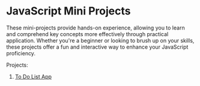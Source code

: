 # JavaScript Mini Projects
These mini-projects provide hands-on experience, allowing you to learn and comprehend key concepts more effectively through practical application. Whether you're a beginner or looking to brush up on your skills, these projects offer a fun and interactive way to enhance your JavaScript proficiency.

Projects:
1. <a href="https://github.com/DevFreAkeD/JavaScript-Mini-Projects/tree/main/To-Do-List%20App">To Do List App</a>
